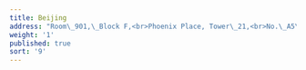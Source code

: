 ```yaml
---
title: Beijing
address: "Room\_901,\_Block F,<br>Phoenix Place, Tower\_21,<br>No.\_A5\_Shuguangxili, Chaoyang District,<br>Beijing,\_100028"
weight: '1'
published: true
sort: '9'
---
```

